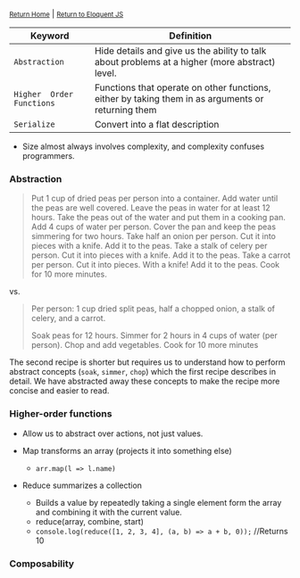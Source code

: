 <small>[Return Home](../../README.md)</small> | <small>[Return to Eloquent JS](index.md)</small>

|Keyword | Definition|
|-------|------------|
|`Abstraction` | Hide details and give us the ability to talk about problems at a higher (more abstract) level. 
|`Higher  Order Functions` | Functions that operate on other functions, either by taking them in as arguments or returning them
|`Serialize`| Convert into a flat description

* Size almost always involves complexity, and complexity confuses programmers.

### Abstraction

>Put 1 cup of dried peas per person into a container. Add water until the peas are well covered. Leave the peas in water for at least 12 hours. Take the peas out of the water and put them in a cooking pan. Add 4 cups of water per person. Cover the pan and keep the peas simmering for two hours. Take half an onion per person. Cut it into pieces with a knife. Add it to the peas. Take a stalk of celery per person. Cut it into pieces with a knife. Add it to the peas. Take a carrot per person. Cut it into pieces. With a knife! Add it to the peas. Cook for 10 more minutes.


vs.

>Per person: 1 cup dried split peas, half a chopped onion, a stalk of celery, and a carrot.
>
>Soak peas for 12 hours. Simmer for 2 hours in 4 cups of water (per person). Chop and add vegetables. Cook for 10 more minutes

The second recipe is shorter but requires us to understand how to perform abstract concepts (`soak`, `simmer`, `chop`) which the first recipe describes in detail. We have abstracted away these concepts to make the recipe more concise and easier to read. 

### Higher-order functions
* Allow us to abstract over actions, not just values. 

* Map transforms an array (projects it into something else)
  * `arr.map(l => l.name)`
* Reduce summarizes a collection
  * Builds a value by repeatedly taking a single element form the array and combining it with the current value. 
  * reduce(array, combine, start)
  * `console.log(reduce([1, 2, 3, 4], (a, b) => a + b, 0));` //Returns 10
  
### Composability
